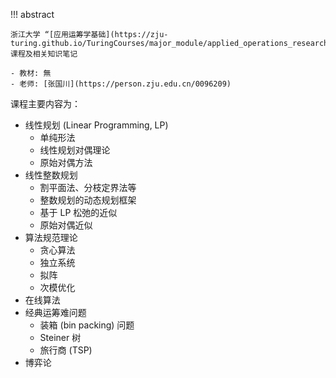 !!! abstract

	浙江大学 “[应用运筹学基础](https://zju-turing.github.io/TuringCourses/major_module/applied_operations_research/)” 课程及相关知识笔记
	
	- 教材: 無
	- 老师: [张国川](https://person.zju.edu.cn/0096209)


课程主要内容为：

- 线性规划 (Linear Programming, LP)
    - 单纯形法
    - 线性规划对偶理论
    - 原始对偶方法
- 线性整数规划
    - 割平面法、分枝定界法等
    - 整数规划的动态规划框架
    - 基于 LP 松弛的近似
    - 原始对偶近似
- 算法规范理论
    - 贪心算法
    - 独立系统
    - 拟阵
    - 次模优化
- 在线算法
- 经典运筹难问题
    - 装箱 (bin packing) 问题
    - Steiner 树
    - 旅行商 (TSP)
- 博弈论
